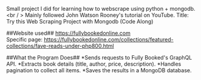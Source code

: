 Small project I did for learning how to webscrape using python + mongodb. <br / >
Mainly followed John Watson Rooney's tutorial on YouTube. Title: Try this Web Scraping Project with Mongodb (Code Along) <br />

##Website used##
https://fullybookedonline.com <br />
Specific page: https://fullybookedonline.com/collections/featured-collections/fave-reads-under-php800.html <br />

##What the Program Does##
*Sends requests to Fully Booked's GraphQL API.
*Extracts book details (title, author, price, description).
*Handles pagination to collect all items.
*Saves the results in a MongoDB database.


